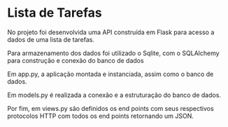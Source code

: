 # Lista de Tarefas

No projeto foi desenvolvida uma API construída em Flask para acesso a dados de uma lista de tarefas.

Para armazenamento dos dados foi utilizado o Sqlite, com o SQLAlchemy para construção e conexão do banco de dados

Em app.py, a aplicação montada e instanciada, assim como o banco de dados.

Em models.py é realizada a conexão e a estruturação do banco de dados.

Por fim, em views.py são definidos os end points com seus respectivos protocolos HTTP com todos os end points retornando um JSON.


